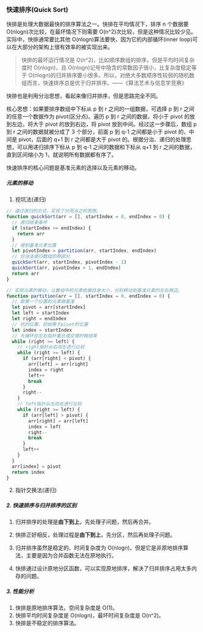 ### 快速排序(Quick Sort)

快排是处理大数据最快的排序算法之一。快排在平均情况下，排序 n 个数据要 O(nlogn)次比较，在最坏情况下则需要 O(n^2)次比较，但是这种情况比较少见。实际中，快排通常要比其他 O(nlogn)算法要快，因为它的内部循环(inner loop)可以在大部分的架构上很有效率的被实现出来。

> 快排的最坏运行情况是 O(n^2)，比如顺序数组的排序。但是平均时间复杂度时 O(nlogn)，且 O(nlogn)记号中隐含的常数因子很小，比复杂度稳定等于 O(nlogn)的归并排序要小很多。所以，对绝大多数顺序性较弱的随机数组而言，快速排序总是优于归并排序。——《算法艺术与信息学竞赛》

快排也是利用分治思想，看起来像归并排序，但是思路完全不同。

核心思想：如果要排序数组中下标从 p 到 r 之间的一组数据，可选择 p 到 r 之间的任意一个数据作为 pivot(区分点)。遍历 p 到 r 之间的数据，将小于 pivot 的放到左边，将大于 pivot 的放到右边，将 pivot 放到中间。经过这一步骤后，数组 p 到 r 之间的数据就被分成了 3 个部分，前面 p 到 q-1 之间都是小于 pivot 的，中间是 pivot，后面的 q+1 到 r 之间都是大于 pivot 的。根据分治、递归的处理思想，可以用递归排序下标从 p 到 q-1 之间的数据和下标从 q+1 到 r 之间的数据，直到区间缩小为 1，就说明所有数据都有序了。

快速排序的核心问题是基准元素的选择以及元素的移动。

##### 元素的移动

1. 挖坑法(递归)

```js
// 通过递归的方式，实现了分而治之的思想。
function quickSort(arr = [], startIndex = 0, endIndex = 0) {
  // 递归结束条件
  if (startIndex >= endIndex) {
    return arr
  }
  // 得到基准元素位置
  let pivotIndex = partition(arr, startIndex, endIndex)
  // 分治法递归数组的两部分
  quickSort(arr, startIndex, pivotIndex - 1)
  quickSort(arr, pivotIndex + 1, endIndex)
  return arr
}

// 实现元素的移动，让数组中的元素依据自身大小，分别移动到基准元素的左右两边。
function partition(arr = [], startIndex = 0, endIndex = 0) {
  // 取第一个位置的元素做基准
  let pivot = arr[startIndex]
  let left = startIndex
  let right = endIndex
  // 坑的位置，初始等于pivot的位置
  let index = startIndex
  // 大循环在左右指针重合或交错时候结束
  while (right >= left) {
    // right指针从右向左进行比较
    while (right >= left) {
      if (arr[right] < pivot) {
        arr[left] = arr[right]
        index = right
        left++
        break
      }
      right--
    }
    // left指针从左向右进行比较
    while (right >= left) {
      if (arr[left] > pivot) {
        arr[right] = arr[left]
        index = left
        right--
        break
      }
      left++
    }
  }
  arr[index] = pivot
  return index
}
```

2. 指针交换法(递归)

##### 2. 快速排序与归并排序的区别

1. 归并排序的处理是**由下到上**，先处理子问题，然后再合并。

2. 快排正好相反，处理过程是**由下到上**，先分区，然后再处理子问题。

3. 归并排序虽然是稳定的、时间复杂度为 O(nlogn)，但是它是非原地排序算法，主要是因为合并函数无法在原地执行。

4. 快排通过设计原地分区函数，可以实现原地排序，解决了归并排序占用太多内存的问题。

##### 3. 性能分析

1. 快排是原地排序算法，空间复杂度是 O(1)。
2. 快排平均时间复杂度是 O(nlogn)，最坏时间复杂度是 O(n^2)。
3. 快排是不稳定的排序算法。
